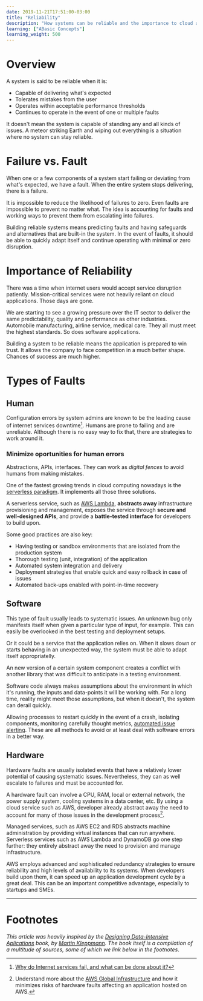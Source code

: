 ```yaml
---
date: 2019-11-21T17:51:00-03:00
title: "Reliability"
description: "How systems can be reliable and the importance to cloud applications"
learning: ["ABasic Concepts"]
learning_weight: 500
---
```


# Overview

A system is said to be reliable when it is:

* Capable of delivering what's expected
* Tolerates mistakes from the user
* Operates within acceptable performance thresholds
* Continues to operate in the event of one or multiple faults

It doesn't mean the system is capable of standing any and all kinds of issues. A meteor striking Earth and wiping out everything is a situation where no system can stay reliable.

# Failure vs. Fault

When one or a few components of a system start failing or deviating from what's expected, we have a fault. When the entire system stops delivering, there is a failure.

It is impossible to reduce the likelihood of failures to zero. Even faults are impossible to prevent no matter what. The idea is accounting for faults and working ways to prevent them from escalating into failures.

Building reliable systems means predicting faults and having safeguards and alternatives that are built-in the system. In the event of faults, it should be able to quickly adapt itself and continue operating with minimal or zero disruption.

# Importance of Reliability

There was a time when internet users would accept service disruption patiently. Mission-critical services were not heavily reliant on cloud applications. Those days are gone.

We are starting to see a growing pressure over the IT sector to deliver the same predictability, quality and performance as other industries. Automobile manufacturing, airline service, medical care. They all must meet the highest standards. So does software applications.

Building a system to be reliable means the application is prepared to win trust. It allows the company to face competition in a much better shape. Chances of success are much higher.

# Types of Faults

## Human

Configuration errors by system admins are known to be the leading cause of internet services downtime[^1]. Humans are prone to failing and are unreliable. Although there is no easy way to fix that, there are strategies to work around it.

### Minimize oportunities for human errors

Abstractions, APIs, interfaces. They can work as _digital fences_ to avoid humans from making mistakes.

One of the fastest growing trends in cloud computing nowadays is the [serverless paradigm](/knowledge-base/basic-concepts/what-is-serverless/?utm_source=dashbird-site&utm_medium=article&utm_campaign=knowledge-base&utm_content=basic-concepts). It implements all those three solutions.

A serverless service, such as [AWS Lambda](/knowledge-base/aws-lambda/introduction-to-aws-lambda/?utm_source=dashbird-site&utm_medium=article&utm_campaign=knowledge-base&utm_content=basic-concepts), **abstracts away** infrastructure provisioning and management, exposes the service through **secure and well-designed APIs**, and provide a **battle-tested interface** for developers to build upon.

Some good practices are also key:

* Having testing or sandbox environments that are isolated from the production system
* Thorough testing (unit, integration) of the application
* Automated system integration and delivery
* Deployment strategies that enable quick and easy rollback in case of issues
* Automated back-ups enabled with point-in-time recovery

## Software

This type of fault usually leads to systematic issues. An unknown bug only manifests itself when given a particular type of input, for example. This can easily be overlooked in the best testing and deployment setups.

Or it could be a service that the application relies on. When it slows down or starts behaving in an unexpected way, the system must be able to adapt itself appropriatelly.

An new version of a certain system component creates a conflict with another library that was difficult to anticipate in a testing environment.

Software code always makes assumptions about the environment in which it's running, the inputs and data-points it will be working with. For a long time, reality might meet those assumptions, but when it doesn't, the system can derail quickly.

Allowing processes to restart quickly in the event of a crash, isolating components, monitoring carefully thought metrics, [automated issue alerting](/knowledge-base/monitoring/failure-detection-and-alerting/?utm_source=dashbird-site&utm_medium=article&utm_campaign=knowledge-base&utm_content=basic-concepts). These are all methods to avoid or at least deal with software errors in a better way.

## Hardware

Hardware faults are usually isolated events that have a relatively lower potential of causing systematic issues. Nevertheless, they can as well escalate to failures and must be accounted for.

A hardware fault can involve a CPU, RAM, local or external network, the power supply system, cooling systems in a data center, etc. By using a cloud service such as AWS, developer already abstract away the need to account for many of those issues in the development process[^2].

Managed services, such as AWS EC2 and RDS abstracts machine administration by providing virtual instances that can run anywhere. Serverless services such as AWS Lambda and DynamoDB go one step further: they entirely abstract away the need to provision and manage infrastructure.

AWS employs advanced and sophisticated redundancy strategies to ensure reliability and high levels of availability to its systems. When developers build upon them, it can speed up an application development cycle by a great deal. This can be an important competitive advantage, especially to startups and SMEs.

---

# Footnotes

_This article was heavily inspired by the [Designing Data-Intensive Aplications](http://shop.oreilly.com/product/0636920032175.do) book, by [Martin Kleppmann](https://www.linkedin.com/in/martinkleppmann/). The book itself is a compilation of a multitude of sources, some of which we link below in the footnotes_.

[^1]:
     [Why do Internet services fail, and what can be done about it?](http://roc.cs.berkeley.edu/papers/usits03.pdf)

[^2]:
     Understand more about the [AWS Global Infrastructure](/knowledge-base/aws-cloud/global-infrastructure/?utm_source=dashbird-site&utm_medium=article&utm_campaign=knowledge-base&utm_content=basic-concepts) and how it minimizes risks of hardware faults affecting an application hosted on AWS.
